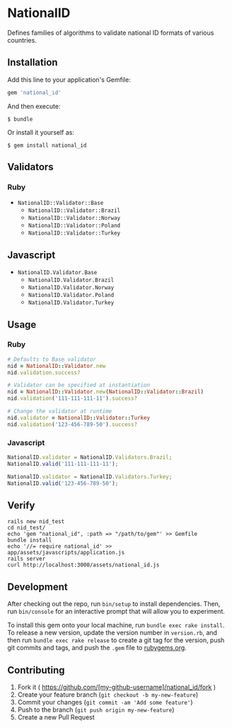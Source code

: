 # NationalID

Defines families of algorithms to validate national ID formats of various countries.

## Installation

Add this line to your application's Gemfile:

```ruby
gem 'national_id'
```

And then execute:

    $ bundle

Or install it yourself as:

    $ gem install national_id

## Validators
### Ruby
* `NationalID::Validator::Base`
  * `NationalID::Validator::Brazil`
  * `NationalID::Validator::Norway`
  * `NationalID::Validator::Poland`
  * `NationalID::Validator::Turkey`

## Javascript
* `NationalID.Validator.Base`
  * `NationalID.Validator.Brazil`
  * `NationalID.Validator.Norway`
  * `NationalID.Validator.Poland`
  * `NationalID.Validator.Turkey`

## Usage
### Ruby
```ruby
# Defaults to Base validator
nid = NationalID::Validator.new
nid.validation.success?

# Validator can be specified at instantiation
nid = NationalID::Validator.new(NationalID::Validator::Brazil)
nid.validation('111-111-111-11').success?

# Change the validator at runtime
nid.validator = NationalID::Validator::Turkey
nid.validation('123-456-789-50').success?
```

### Javascript
```javascript
NationalID.validator = NationalID.Validators.Brazil;
NationalID.valid('111-111-111-11');

NationalID.validator = NationalID.Validators.Turkey;
NationalID.valid('123-456-789-50');
```

## Verify
```
rails new nid_test
cd nid_test/
echo 'gem "national_id", :path => "/path/to/gem"' >> Gemfile
bundle install
echo '//= require national_id' >> app/assets/javascripts/application.js
rails server
curl http://localhost:3000/assets/national_id.js
```

## Development

After checking out the repo, run `bin/setup` to install dependencies. Then, run `bin/console` for an interactive prompt that will allow you to experiment.

To install this gem onto your local machine, run `bundle exec rake install`. To release a new version, update the version number in `version.rb`, and then run `bundle exec rake release` to create a git tag for the version, push git commits and tags, and push the `.gem` file to [rubygems.org](https://rubygems.org).

## Contributing

1. Fork it ( https://github.com/[my-github-username]/national_id/fork )
2. Create your feature branch (`git checkout -b my-new-feature`)
3. Commit your changes (`git commit -am 'Add some feature'`)
4. Push to the branch (`git push origin my-new-feature`)
5. Create a new Pull Request
